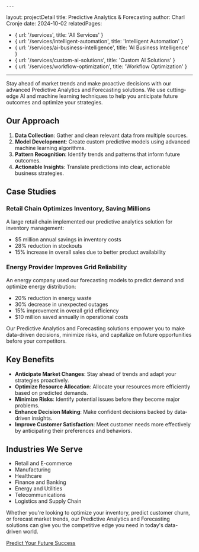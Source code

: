     ---
layout: projectDetail
title: Predictive Analytics & Forecasting
author: Charl Cronje
date: 2024-10-02
relatedPages:
  - { url: '/services', title: 'All Services' }
  - { url: '/services/intelligent-automation', title: 'Intelligent Automation' }
  - { url: '/services/ai-business-intelligence', title: 'AI Business Intelligence' }
  - { url: '/services/custom-ai-solutions', title: 'Custom AI Solutions' }
  - { url: '/services/workflow-optimization', title: 'Workflow Optimization' }
---

Stay ahead of market trends and make proactive decisions with our advanced Predictive Analytics and Forecasting solutions. We use cutting-edge AI and machine learning techniques to help you anticipate future outcomes and optimize your strategies.

## Our Approach

1. **Data Collection**: Gather and clean relevant data from multiple sources.
2. **Model Development**: Create custom predictive models using advanced machine learning algorithms.
3. **Pattern Recognition**: Identify trends and patterns that inform future outcomes.
4. **Actionable Insights**: Translate predictions into clear, actionable business strategies.

## Case Studies

### Retail Chain Optimizes Inventory, Saving Millions

A large retail chain implemented our predictive analytics solution for inventory management:

- $5 million annual savings in inventory costs
- 28% reduction in stockouts
- 15% increase in overall sales due to better product availability

### Energy Provider Improves Grid Reliability

An energy company used our forecasting models to predict demand and optimize energy distribution:

- 20% reduction in energy waste
- 30% decrease in unexpected outages
- 15% improvement in overall grid efficiency
- $10 million saved annually in operational costs

Our Predictive Analytics and Forecasting solutions empower you to make data-driven decisions, minimize risks, and capitalize on future opportunities before your competitors.

## Key Benefits

- **Anticipate Market Changes**: Stay ahead of trends and adapt your strategies proactively.
- **Optimize Resource Allocation**: Allocate your resources more efficiently based on predicted demands.
- **Minimize Risks**: Identify potential issues before they become major problems.
- **Enhance Decision Making**: Make confident decisions backed by data-driven insights.
- **Improve Customer Satisfaction**: Meet customer needs more effectively by anticipating their preferences and behaviors.

## Industries We Serve

- Retail and E-commerce
- Manufacturing
- Healthcare
- Finance and Banking
- Energy and Utilities
- Telecommunications
- Logistics and Supply Chain

Whether you're looking to optimize your inventory, predict customer churn, or forecast market trends, our Predictive Analytics and Forecasting solutions can give you the competitive edge you need in today's data-driven world.

[Predict Your Future Success](#contact-us)